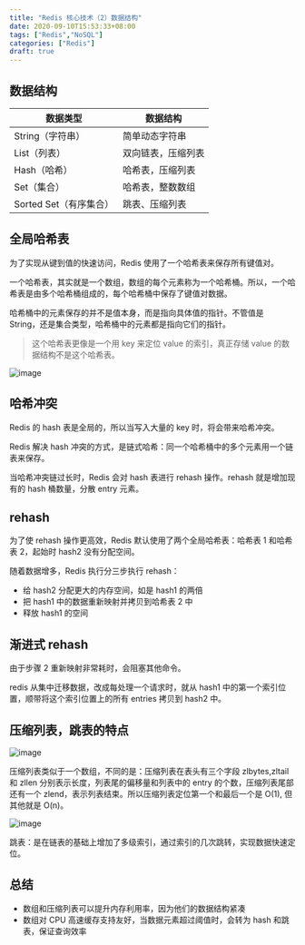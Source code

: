 ```yaml
---
title: "Redis 核心技术（2）数据结构"
date: 2020-09-10T15:53:33+08:00
tags: ["Redis","NoSQL"]
categories: ["Redis"]
draft: true
---
```


## 数据结构

|数据类型|数据结构|
|-|-|
|String（字符串）|简单动态字符串|
|List（列表）|双向链表，压缩列表|
|Hash（哈希）|哈希表，压缩列表|
|Set（集合） |哈希表，整数数组|
|Sorted Set（有序集合）|跳表、压缩列表|

## 全局哈希表

为了实现从键到值的快速访问，Redis 使用了一个哈希表来保存所有键值对。

一个哈希表，其实就是一个数组，数组的每个元素称为一个哈希桶。所以，一个哈希表是由多个哈希桶组成的，每个哈希桶中保存了键值对数据。

哈希桶中的元素保存的并不是值本身，而是指向具体值的指针。不管值是 String，还是集合类型，哈希桶中的元素都是指向它们的指针。

> 这个哈希表更像是一个用 key 来定位 value 的索引，真正存储 value 的数据结构不是这个哈希表。

![image](https://tva3.sinaimg.cn/large/a616b9a4gy1gilmfn8vu6j21d90obn4g.jpg)

## 哈希冲突

Redis 的 hash 表是全局的，所以当写入大量的 key 时，将会带来哈希冲突。

Redis 解决 hash 冲突的方式，是链式哈希：同一个哈希桶中的多个元素用一个链表来保存。

当哈希冲突链过长时，Redis 会对 hash 表进行 rehash 操作。rehash 就是增加现有的 hash 桶数量，分散 entry 元素。

## rehash

为了使 rehash 操作更高效，Redis 默认使用了两个全局哈希表：哈希表 1 和哈希表 2，起始时 hash2 没有分配空间。

随着数据增多，Redis 执行分三步执行 rehash：
- 给 hash2 分配更大的内存空间，如是 hash1 的两倍
- 把 hash1 中的数据重新映射并拷贝到哈希表 2 中
- 释放 hash1 的空间

## 渐进式 rehash

由于步骤 2 重新映射非常耗时，会阻塞其他命令。

redis 从集中迁移数据，改成每处理一个请求时，就从 hash1 中的第一个索引位置，顺带将这个索引位置上的所有 entries 拷贝到 hash2 中。

## 压缩列表，跳表的特点

![image](https://tvax3.sinaimg.cn/large/a616b9a4gy1gilnzzzbgxj217z08r0v6.jpg)

压缩列表类似于一个数组，不同的是：压缩列表在表头有三个字段 zlbytes,zltail 和 zllen 分别表示长度，列表尾的偏移量和列表中的 entry 的个数，压缩列表尾部还有一个 zlend，表示列表结束。所以压缩列表定位第一个和最后一个是 O(1), 但其他就是 O(n)。

![image](https://tvax2.sinaimg.cn/large/a616b9a4gy1gilo0xibb2j21g60va478.jpg)

跳表：是在链表的基础上增加了多级索引，通过索引的几次跳转，实现数据快速定位。

## 总结

- 数组和压缩列表可以提升内存利用率，因为他们的数据结构紧凑
- 数组对 CPU 高速缓存支持友好，当数据元素超过阈值时，会转为 hash 和跳表，保证查询效率
